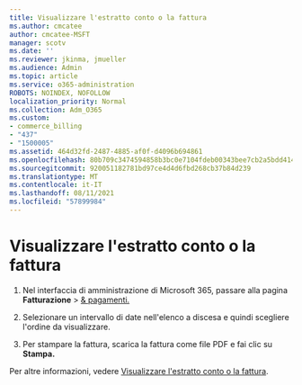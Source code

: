 ```yaml
---
title: Visualizzare l'estratto conto o la fattura
ms.author: cmcatee
author: cmcatee-MSFT
manager: scotv
ms.date: ''
ms.reviewer: jkinma, jmueller
ms.audience: Admin
ms.topic: article
ms.service: o365-administration
ROBOTS: NOINDEX, NOFOLLOW
localization_priority: Normal
ms.collection: Adm_O365
ms.custom:
- commerce_billing
- "437"
- "1500005"
ms.assetid: 464d32fd-2487-4885-af0f-d4096b694861
ms.openlocfilehash: 80b709c3474594858b3bc0e7104fdeb00343bee7cb2a5bdd414b791a1cb49564
ms.sourcegitcommit: 920051182781bd97ce4d4d6fbd268cb37b84d239
ms.translationtype: MT
ms.contentlocale: it-IT
ms.lasthandoff: 08/11/2021
ms.locfileid: "57899984"
---
```

# <a name="view-my-bill-or-invoice"></a>Visualizzare l'estratto conto o la fattura

1. Nel interfaccia di amministrazione di Microsoft 365, passare alla pagina **Fatturazione** \> [& pagamenti.](https://go.microsoft.com/fwlink/p/?linkid=848039)

2. Selezionare un intervallo di date nell'elenco a discesa e quindi scegliere l'ordine da visualizzare.

3. Per stampare la fattura, scarica la fattura come file PDF e fai clic su **Stampa.**

Per altre informazioni, vedere [Visualizzare l'estratto conto o la fattura](https://docs.microsoft.com/microsoft-365/commerce/billing-and-payments/view-your-bill-or-invoice).
